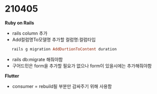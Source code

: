 210405
===============
<b>Ruby on Rails</b>

- rails column 추가
- Add컬럼명To모델명 추가할 컬럼명:컬럼타입

``` ruby
   rails g migration AddDurtionToContent duration 
 ```
- rails db:migrate 해줘야함
- 구어드민은 form을 추가할 필요가 없으나 form이 있을시에는 추가해줘야함

<b>Flutter</b>

- consumer = rebuild될 부분만 감싸주기 위해 사용함
